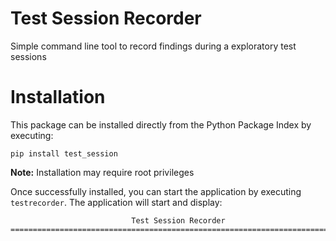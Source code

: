 # Test Session Recorder
Simple command line tool to record findings during a exploratory test sessions

# Installation

This package can be installed directly from the Python Package Index by executing:

```
pip install test_session
```

**Note:** Installation may require root privileges

Once successfully installed, you can start the application by executing ```testrecorder```.  The 
application will start and display: 
```
                           Test Session Recorder
==========================================================================
```

